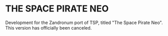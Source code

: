 THE SPACE PIRATE NEO
=

Development for the Zandronum port of TSP, titled "The Space Pirate Neo". This version has officially been canceled.
